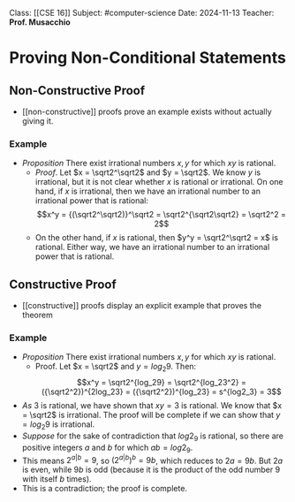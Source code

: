 Class: [[CSE 16]]
Subject: #computer-science 
Date: 2024-11-13
Teacher: **Prof. Musacchio**

# Proving Non-Conditional Statements

## Non-Constructive Proof
- [[non-constructive]] proofs prove an example exists without actually giving it.

### Example
- *Proposition* There exist irrational numbers $x, y$ for which $xy$ is rational.
	- *Proof*. Let $x = \sqrt2^\sqrt2$ and $y = \sqrt2$. We know $y$ is irrational, but it is not clear whether $x$ is rational or irrational. On one hand, if $x$ is irrational, then we have an irrational number to an irrational power that is rational:
	$$x^y = {(\sqrt2^\sqrt2)}^\sqrt2 = \sqrt2^{\sqrt2\sqrt2} = \sqrt2^2 = 2$$
	- On the other hand, if $x$ is rational, then $y^y = \sqrt2^\sqrt2 = x$ is rational. Either way, we have an irrational number to an irrational power that is rational.

## Constructive Proof
- [[constructive]] proofs display an explicit example that proves the theorem

### Example
- *Proposition* There exist irrational numbers $x, y$ for which $xy$ is rational. 
	- Proof. Let $x = \sqrt2$ and $y = log_2 9$. Then:
	$$x^y = \sqrt2^{log_29} = \sqrt2^{log_23^2} = ({\sqrt2^2})^{2log_23} = ({\sqrt2^2})^{log_23} = s^{log2_3} = 3$$
- *As* 3 is rational, we have shown that $xy = 3$ is rational. We know that $x = \sqrt2$ is irrational. The proof will be complete if we can show that $y = log_2 9$ is irrational. 
- *Suppose* for the sake of contradiction that $log2_9$ is rational, so there are positive integers $a$ and $b$ for which $ab = log2_9$. 
- This means $2^{a|b} = 9$, so $(2^{a|b})^b = 9b$, which reduces to $2a = 9b$. But $2a$ is even, while $9b$ is odd (because it is the product of the odd number 9 with itself $b$ times). 
- This is a contradiction; the proof is complete.